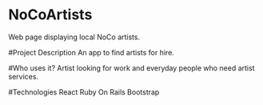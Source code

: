 # NoCoArtists
Web page displaying local NoCo artists.

#Project Description
An app to find artists for hire.

#Who uses it?
Artist looking for work and everyday people who need artist services.

#Technologies
React
Ruby On Rails
Bootstrap
 
